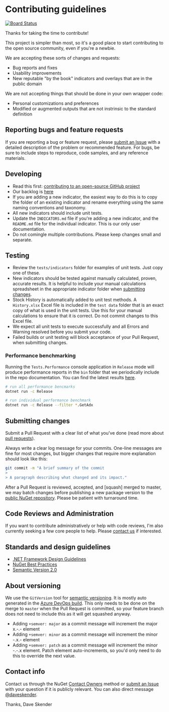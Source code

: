 # Contributing guidelines

[![Board Status](https://dev.azure.com/skender/5123ca47-74f2-4d67-a5d4-c4d90b8d670a/69f29c08-2257-4429-9cea-1629abcd3064/_apis/work/boardbadge/a1dfc6ae-7836-4b56-a849-9a48698252c2)](https://dev.azure.com/skender/5123ca47-74f2-4d67-a5d4-c4d90b8d670a/_boards/board/t/69f29c08-2257-4429-9cea-1629abcd3064/Microsoft.RequirementCategory/)

Thanks for taking the time to contribute!

This project is simpler than most, so it's a good place to start contributing to the open source community, even if you're a newbie.

We are accepting these sorts of changes and requests:

- Bug reports and fixes
- Usability improvements
- New reputable "by the book" indicators and overlays that are in the public domain

We are not accepting things that should be done in your own wrapper code:

- Personal customizations and preferences
- Modified or augmented outputs that are not instrinsic to the standard definition

## Reporting bugs and feature requests

If you are reporting a bug or feature request, please [submit an Issue](https://github.com/DaveSkender/Stock.Indicators/issues) with a detailed description of the problem or recommended feature.  For bugs, be sure to include steps to reproduce, code samples, and any reference materials.

## Developing

- Read this first: [contributing to an open-source GitHub project](https://codeburst.io/a-step-by-step-guide-to-making-your-first-github-contribution-5302260a2940)
- Our backlog is [here](https://dev.azure.com/skender/Stock.Indicators/_boards/board/t/Stock.Indicators)
- If you are adding a new indicator, the easiest way to do this is to copy the folder of an existing indicator and rename everything using the same naming conventions and taxonomy.
- All new indicators should include unit tests.
- Update the `INDICATORS.md` file if you're adding a new indicator, and the `README.md` file for the individual indicator.  This is our only user documentation.
- Do not comingle multiple contributions.  Please keep changes small and separate.

## Testing

- Review the `tests/indicators` folder for examples of unit tests.  Just copy one of these.
- New indicators should be tested against manually calculated, proven, accurate results.  It is helpful to include your manual calculations spreadsheet in the appropriate indicator folder when [submitting changes](#submitting-changes).
- Stock History is automatically added to unit test methods.  A `History.xlsx` Excel file is included in the `test data` folder that is an exact copy of what is used in the unit tests.  Use this for your manual calculations to ensure that it is correct.  Do not commit changes to this Excel file.
- We expect all unit tests to execute successfully and all Errors and Warning resolved before you submit your code.
- Failed builds or unit testing will block acceptance of your Pull Request, when submitting changes.

### Performance benchmarking

Running the `Tests.Performance` console application in `Release` mode will produce performance reports in the `bin` folder that we periodically include in the repo documentation.  You can find the latest results [here](../tests/performance/README.md).

```bash
# run all performance bencmarks
dotnet run -c Release

# run individual performance benchmark
dotnet run -c Release --filter *.GetAdx
```

## Submitting changes

Submit a Pull Request with a clear list of what you've done (read more about [pull requests](http://help.github.com/pull-requests/)).

Always write a clear log message for your commits. One-line messages are fine for most changes, but bigger changes that require more explanation should look like this:

```bash
git commit -m "A brief summary of the commit
>
> A paragraph describing what changed and its impact."
```

After a Pull Request is reviewed, accepted, and [squash] merged to master, we may batch changes before publishing a new package version to the [public NuGet repository](https://www.nuget.org/packages/Skender.Stock.Indicators).  Please be patient with turnaround time.

## Code Reviews and Administration

If you want to contribute administratively or help with code reviews, I'm also currently seeking a few core people to help.  Please [contact us](#contact-info) if interested.

## Standards and design guidelines

- [.NET Framework Design Guidelines](https://docs.microsoft.com/en-us/dotnet/standard/design-guidelines)
- [NuGet Best Practices](https://docs.microsoft.com/en-us/dotnet/standard/library-guidance/nuget)
- [Semantic Version 2.0](https://semver.org)

## About versioning

We use the `GitVersion` tool for [semantic versioning](https://semver.org).  It is mostly auto generated in the [Azure DevOps build](https://dev.azure.com/skender/Stock.Indicators/_build?definitionId=21).  This only needs to be done on the merge to `master` when the Pull Request is committed, so your feature branch does not need to include this as it will get squashed anyway.

- Adding `+semver: major` as a commit message will increment the major x.-.- element
- Adding `+semver: minor` as a commit message will increment the minor -.x.- element
- Adding `+semver: patch` as a commit message will increment the minor -.-.x element.  Patch element auto-increments, so you'd only need to do this to override the next value.

## Contact info

Contact us through the NuGet [Contact Owners](https://www.nuget.org/packages/Skender.Stock.Indicators) method or [submit an Issue](https://github.com/DaveSkender/Stock.Indicators/issues) with your question if it is publicly relevant.  You can also direct message [@daveskender](https://twitter.com/messages/compose?recipient_id=27475431).

Thanks,
Dave Skender
